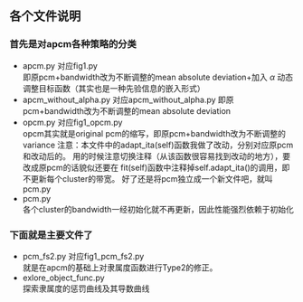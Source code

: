 ## 各个文件说明
### 首先是对apcm各种策略的分类
* apcm.py 对应fig1.py  
即原pcm+bandwidth改为不断调整的mean absolute deviation+加入
 $\alpha$ 动态调整目标函数（其实也是一种先验信息的嵌入形式） 
* apcm_without_alpha.py 对应apcm_without_alpha.py
即原pcm+bandwidth改为不断调整的mean absolute deviation
* opcm.py 对应fig1_opcm.py  
opcm其实就是original pcm的缩写，即原pcm+bandwidth改为不断调整的variance
注意：本文件中的adapt_ita(self)函数我做了改动，分别对应原pcm和改动后的。
用的时候注意切换注释（从该函数很容易找到改动的地方），要改成原pcm的话貌似还要在
 fit(self)函数中注释掉self.adapt_ita()的调用，即不更新每个cluster的带宽。
 好了还是将pcm独立成一个新文件吧，就叫pcm.py
* pcm.py  
各个cluster的bandwidth一经初始化就不再更新，因此性能强烈依赖于初始化

### 下面就是主要文件了
* pcm_fs2.py 对应fig1_pcm_fs2.py  
就是在apcm的基础上对隶属度函数进行Type2的修正。
* exlore_object_func.py  
探索隶属度的惩罚曲线及其导数曲线